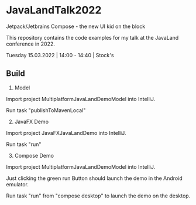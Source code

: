 # JavaLandTalk2022
Jetpack/Jetbrains Compose - the new UI kid on the block

This repository contains the code examples for my talk at the JavaLand conference in 2022.

Tuesday 15.03.2022 | 14:00 - 14:40 | Stock's

## Build

1. Model

Import project MultiplatformJavaLandDemoModel into IntelliJ.

Run task "publishToMavenLocal"

2. JavaFX Demo

Import project JavaFXJavaLandDemo into IntelliJ.

Run task "run"

3. Compose Demo

Import project MultiplatformJavaLandDemoModel into IntelliJ.

Just clicking the green run Button should launch the demo in the Android emulator.

Run task "run" from "compose desktop" to launch the demo on the desktop.
